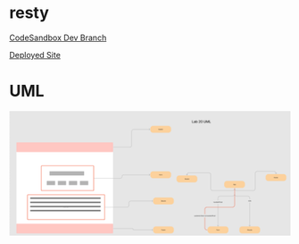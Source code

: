 # resty

[CodeSandbox Dev Branch]()

[Deployed Site]()

# UML

![Lab 20](./public/assets/lab20uml.png)
